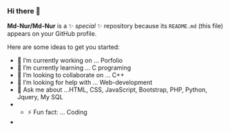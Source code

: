 ### Hi there 👋


**Md-Nur/Md-Nur** is a ✨ _special_ ✨ repository because its `README.md` (this file) appears on your GitHub profile.

Here are some ideas to get you started:

- 🔭 I’m currently working on ... Porfolio
- 🌱 I’m currently learning ... C programing
- 👯 I’m looking to collaborate on ... C++
- 🤔 I’m looking for help with ... Web-development
- 💬 Ask me about ...HTML, CSS, JavaScript, Bootstrap, PHP, Python, Jquery, My SQL
- - ⚡ Fun fact: ... Coding
- <!--
- 📫 How to reach me: ...
- 😄 Pronouns: ...

-->
